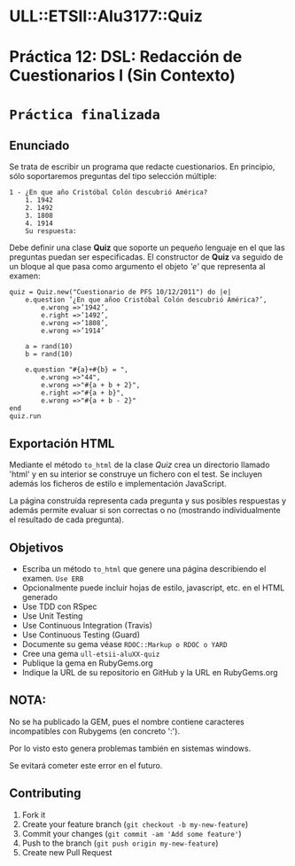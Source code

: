 # ULL::ETSII::Alu3177::Quiz

# Práctica 12: DSL: Redacción de Cuestionarios I (Sin Contexto)
# `Práctica finalizada`
## Enunciado
Se trata de escribir un programa que redacte cuestionarios. En principio, sólo soportaremos preguntas del tipo selección múltiple:

    1 - ¿En que año Cristóbal Colón descubrió América?
        1. 1942
        2. 1492
        3. 1808
        4. 1914
        Su respuesta:

Debe definir una clase __Quiz__ que soporte un pequeño lenguaje en el que las preguntas puedan ser especificadas. El constructor de __Quiz__ va seguido de un bloque al que pasa como argumento el objeto _'e'_ que representa al examen:

    quiz = Quiz.new("Cuestionario de PFS 10/12/2011") do |e|
        e.question ’¿En que añoo Cristóbal Colón descubrió América?’,
            e.wrong =>’1942’,
            e.right =>’1492’,
            e.wrong =>’1808’,
            e.wrong =>’1914’

        a = rand(10)
        b = rand(10)

        e.question "#{a}+#{b} = ",
            e.wrong =>"44",
            e.wrong =>"#{a + b + 2}",
            e.right =>"#{a + b}",
            e.wrong =>"#{a + b - 2}"
    end
    quiz.run
    
## Exportación HTML
Mediante el método `to_html` de la clase _Quiz_ crea un directorio llamado 'html' y en su interior se construye un fichero con el test. Se incluyen además los ficheros de estilo e implementación JavaScript.

La página construída representa cada pregunta y sus posibles respuestas y además permite evaluar si son correctas o no (mostrando individualmente el resultado de cada pregunta).

## Objetivos
- Escriba un método `to_html` que genere una página describiendo el examen. `Use ERB`
- Opcionalmente puede incluir hojas de estilo, javascript, etc. en el HTML  generado
- Use TDD con RSpec
- Use Unit Testing
- Use Continuous Integration (Travis)
- Use Continuous Testing (Guard)
- Documente su gema véase `RDOC::Markup o RDOC o YARD`
- Cree una gema `ull-etsii-aluXX-quiz`
- Publique la gema en RubyGems.org
- Indique la URL de su repositorio en GitHub y la URL en RubyGems.org

## NOTA:
No se ha publicado la GEM, pues el nombre contiene caracteres incompatibles con Rubygems (en concreto ':').

Por lo visto esto genera problemas también en sistemas windows.

Se evitará cometer este error en el futuro.

## Contributing

1. Fork it
2. Create your feature branch (`git checkout -b my-new-feature`)
3. Commit your changes (`git commit -am 'Add some feature'`)
4. Push to the branch (`git push origin my-new-feature`)
5. Create new Pull Request
